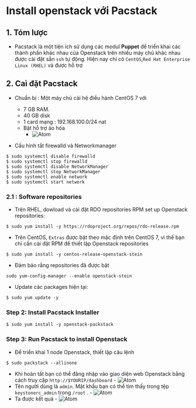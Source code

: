 # Install openstack với Pacstack # 
## 1. Tóm lược ## 
- Pacstack là một tiện ích sử dụng các modul **Puppet** để triển khai các thành phần khác nhau của Openstack trên nhiều máy chủ khác nhau được cài đặt sẵn `ssh` tự động. Hiện nay chỉ có `CentOS`,`Red Hat Enterprise Linux (RHEL)` và được hỗ trợ 
## 2. Caì đặt Pacstack ## 
- Chuẩn bị : Một máy chủ cài hệ điều hành CentOS 7 với
   - 7 GB RAM. 
   - 40 GB disk 
   - 1 card mạng : 192.168.100.0/24 nat 
   - Bật hỗ trợ ảo hóa 
      - ![Atom](https://i.imgur.com/itaLLvT.png)

- Cấu hình tắt firewalld và Networkmanager 
```
$ sudo systemctl disable firewalld
$ sudo systemctl stop firewalld
$ sudo systemctl disable NetworkManager
$ sudo systemctl stop NetworkManager
$ sudo systemctl enable network
$ sudo systemctl start network
```
### 2.1 : Software repositories ### 
- Trên RHEL, dowload và cài đặt RDO repositories RPM set up Openstack repositories: 
```
$ sudo yum install -y https://rdoproject.org/repos/rdo-release.rpm
```
- Trên CentOS, `Extras` được bật theo mặc định trên CentOS 7, vì thế bạn chỉ cần cài đặt RPM để thiết lập Openstack repositories
```
$ sudo yum install -y centos-release-openstack-stein
```
- Đảm bảo rằng repositories đã được bật 
```
sudo yum-config-manager --enable openstack-stein
```
- Update các packages hiện tại: 
```
$ sudo yum update -y
```

### Step 2: Install Pacstack Installer ### 
```
$ sudo yum install -y openstack-packstack
```
### Step 3: Run Pacstack to install Openstack ### 
- Để triển khai 1 node Openstack, thiết lập câu lệnh 
```
$ sudo packstack --allinone
```
- Khi hoàn tất bạn có thể đăng nhập vào giao diện web Openstack bằng cách truy cập `http://$YOURIP/dashboard`
      - ![Atom](https://i.imgur.com/0AyJgWC.png)
- Tên người dùng là `admin`. Mật khẩu bạn có thể tìm thấy trong tệp `keystonerc_admin` trong `/root` . 
      - ![Atom](https://i.imgur.com/Tye2qoo.png)
- Ta được kết quả 
      - ![Atom](https://i.imgur.com/JdXhjXG.png)
